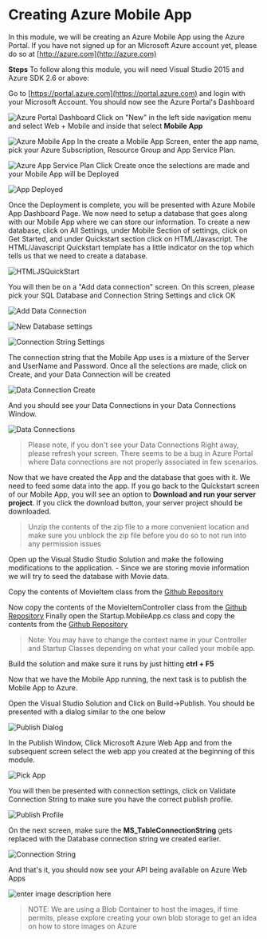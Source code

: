 Creating Azure Mobile App
======================
In this module, we will be creating an Azure Mobile App using the Azure Portal. If you have not signed up for an Microsoft Azure account yet, please do so at [http://azure.com](http://azure.com)

**Steps**
To follow along this module, you will need Visual Studio 2015 and Azure SDK 2.6 or above:

Go to [https://portal.azure.com](https://portal.azure.com) and login with your Microsoft Account. You should now see the Azure Portal's Dashboard

![Azure Portal Dashboard](https://github.com/vkoppaka/Azure-Cordova-Workshop/blob/master/assets/azuremobileapp1.png)
Click on "New" in the left side navigation menu and select Web + Mobile and inside that select **Mobile App**

![Azure Mobile App](https://github.com/vkoppaka/Azure-Cordova-Workshop/blob/master/assets/AzureMobileApp2.png)
In the create a Mobile App Screen, enter the app name, pick your Azure Subscription, Resource Group and App Service Plan.

![Azure App Service Plan](https://github.com/vkoppaka/Azure-Cordova-Workshop/blob/master/assets/azuremobileapp3.png)
Click Create once the selections are made and your Mobile App will be Deployed

![App Deployed](https://github.com/vkoppaka/Azure-Cordova-Workshop/blob/master/assets/azuremobileapp4.png)

Once the Deployment is complete, you will be presented with Azure Mobile App Dashboard Page. We now need to setup a database that goes along with our Mobile App where we can store our information. 
To create a new database, click on All Settings, under Mobile Section of settings, click on Get Started, and under Quickstart section click on HTML/Javascript. 
The HTML/Javascript Quickstart template has a little indicator on the top which tells us that we need to create a database.

![HTMLJSQuickStart](https://github.com/vkoppaka/Azure-Cordova-Workshop/blob/master/assets/azuremobileapp5.png)

You will then be on a "Add data connection" screen. On this screen, please pick your SQL Database and Connection String Settings and click OK

![Add Data Connection](https://github.com/vkoppaka/Azure-Cordova-Workshop/blob/master/assets/azuremobileapp6.png)

![New Database settings](https://github.com/vkoppaka/Azure-Cordova-Workshop/blob/master/assets/azuremobileapp7.png)

![Connection String Settings](https://github.com/vkoppaka/Azure-Cordova-Workshop/blob/master/assets/azuremobileapp8.png)

The connection string that the Mobile App uses is a mixture of the Server and UserName and Password. 
Once all the selections are made, click on Create, and your Data Connection will be created

![Data Connection Create](https://github.com/vkoppaka/Azure-Cordova-Workshop/blob/master/assets/azuremobileapp9.png)

And you should see your Data Connections in your Data Connections Window.

![Data Connections](https://github.com/vkoppaka/Azure-Cordova-Workshop/blob/master/assets/azuremobileapp10.png)


> Please note, if you don't see your Data Connections Right away, please
> refresh your screen. There seems to be a bug in Azure Portal where
> Data connections are not properly associated in few scenarios.

Now that we have created the App and the database that goes with it. We need to feed some data into the app. If you go back to the Quickstart screen of our Mobile App, you will see an option to **Download and run your server project**. If you click the download button, your server project should be downloaded.

> Unzip the contents of the zip file to a more convenient location and
> make sure you unblock the zip file before you do so to not run into
> any permission issues

Open up the Visual Studio Studio Solution and make the following modifications to the application. -
Since we are storing movie information we will try to seed the database with Movie data. 

Copy the contents of MovieItem class from the [Github Repository](https://github.com/vkoppaka/Azure-Cordova-Workshop/blob/master/module1/starwarsapi2_Runtime/starwarsapi2Service/DataObjects/MovieItem.cs)

Now copy the contents of the MovieItemController class from the [Github Repository](https://github.com/vkoppaka/Azure-Cordova-Workshop/blob/master/module1/starwarsapi2_Runtime/starwarsapi2Service/Controllers/MovieItemController.cs)
Finally open the Startup.MobileApp.cs class and copy the contents from the [Github Repository](https://github.com/vkoppaka/Azure-Cordova-Workshop/blob/master/module1/starwarsapi2_Runtime/starwarsapi2Service/App_Start/Startup.MobileApp.cs)

> Note: You may have to change the context name in your Controller and
> Startup Classes depending on what your called your mobile app.

Build the solution and make sure it runs by just hitting **ctrl + F5**

Now that we have the Mobile App running, the next task is to publish the Mobile App to Azure.

Open the Visual Studio Solution and Click on Build->Publish. You should be presented with a dialog similar to the one below

![Publish Dialog](https://github.com/vkoppaka/Azure-Cordova-Workshop/blob/master/assets/azuremobileapp12.png)

In the Publish Window, Click Microsoft Azure Web App and from the subsequent screen select the web app you created at the beginning of this module.

![Pick App](https://github.com/vkoppaka/Azure-Cordova-Workshop/blob/master/assets/azuremobileapp13.png)

You will then be presented with connection settings, click on Validate Connection String to make sure you have the correct publish profile.

![Publish Profile](https://github.com/vkoppaka/Azure-Cordova-Workshop/blob/master/assets/azuremobileapp14.png)

On the next screen, make sure the **MS_TableConnectionString** gets replaced with the Database connection string we created earlier. 

![Connection String](https://github.com/vkoppaka/Azure-Cordova-Workshop/blob/master/assets/azuremobileapp15.png)

And that's it, you should now see your API being available on Azure Web Apps

![enter image description here](https://github.com/vkoppaka/Azure-Cordova-Workshop/blob/master/assets/azuremobileapp16.png)

> NOTE: We are using a Blob Container to host the images, if time
> permits, please explore creating your own blob storage to get an idea
> on how to store images on Azure